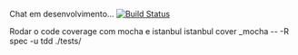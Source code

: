 Chat em desenvolvimento... [![Build Status](https://api.travis-ci.org/jefperito/chatz.png)](http://travis-ci.org/#!/jefperito/chatz)

Rodar o code coverage com mocha e istanbul
istanbul cover _mocha -- -R spec -u tdd ./tests/